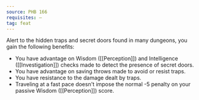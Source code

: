 ```yaml
---
source: PHB 166
requisites: —
tag: feat
---
```


Alert to the hidden traps and secret doors found in many dungeons, you gain the following benefits:

- You have advantage on Wisdom ([[Perception]]) and Intelligence ([[Investigation]]) checks made to detect the presence of secret doors.
- You have advantage on saving throws made to avoid or resist traps.
- You have resistance to the damage dealt by traps.
- Traveling at a fast pace doesn't impose the normal -5 penalty on your passive Wisdom ([[Perception]]) score.

